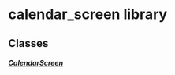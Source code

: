 


# calendar_screen library











## Classes

##### [CalendarScreen](../smeup_screens_test_calendar_screen/CalendarScreen-class.md)



 















